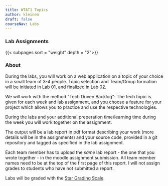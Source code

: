 ```yaml
---
title: WTAT1 Topics
author: kleinen
draft: false
courseNav: Labs
---
```


### Lab Assignments

{{< subpages sort = "weight" depth = "2">}}

### About
During the labs, you will work on a web application on a topic of your choice in a small team of 3-4 people.
Topic selection and Team/Group formation will be initiated in Lab 01, and finalized in Lab 02.

We will work with the method "Tech Driven Backlog": The tech topic is
given for each week and lab assignment, and you choose a feature for your project which allows you to practice 
and use the respective technologies.

During the labs and your additional preperation time/learning time during the week you will work together
on the assignment. 

The output will be a lab report in pdf format describing your work (more details will be in the assignments)
and your source code, provided in a git repository and tagged as specified in the lab assignment. 

Each team member has to upload the *same* lab report - the one that you wrote together - in the moodle assignment submission.
All team member names need to be at the top of the first page of this report. I will not assign grades to students
who have not submitted a report.


Labs will be graded with the  [Star Grading Scale](../../../../studies/grading/guideline#star-gradings-for-exercises).



<!--
All Pages in this dir that are not a draft::
{{< subpages  >}}
{{< subpages sort = "weight" >}}

Example for link that becomes active with draft=false in linked page:

{{% link title ="Sprint 01: Building a Static Web Application" link = "../labs/sprint-01" %}}
-->
